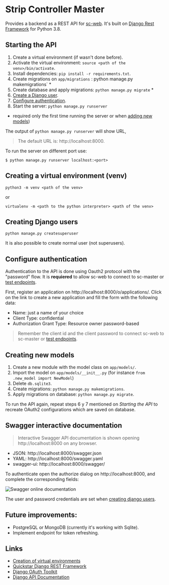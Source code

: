 # Strip Controller Master

Provides a backend as a REST API for [sc-web](https://github.com/brunopk/sc-web). It's built on [Django Rest Framework](https://django-rest-framework.org) for Python 3.8.

## Starting the API

1. Create a virtual environment (if wasn't done before).
2. Activate the virtual environment: `source <path of the venv>/bin/activate`.
3. Install dependencies: `pip install -r requirements.txt`.
4. Create migrations on `app/migrations` : python manage.py makemigrations` *
5. Create database and apply migrations: `python manage.py migrate` *
6. [Create a Django user](#Creating-Django-users).
7. [Configure authentication](#Configure-authentication).  
8. Start the server: `python manage.py runserver`

* required only the first time running the server or when [adding new models](#Creating-new-models))

The output of `python manage.py runserver` will show URL, 

> The default URL is: http://localhost:8000. 

To run the server on different port use:

```
$ python manage.py runserver localhost:<port>
```

## Creating a virtual environment (venv)

```
python3 -m venv <path of the venv>
```

or

```
virtualenv -m <path to the python interpreter> <path of the venv>
```

## Creating Django users

```python manage.py createsuperuser```

It is also possible to create normal user (not superusers).

## Configure authentication

Authentication to the API is done using Oauth2 protocol with the "password" flow. It is **requiered** to allow sc-web to connect to sc-master or [test endpoints](#Swagger-interactive-documentation). 

First, register an application on http://localhost:8000/o/applications/. Click on the link to create a new application and fill the form with the following data:

- Name: just a name of your choice
- Client Type: confidential
- Authorization Grant Type: Resource owner password-based

> Remember the client id and the client password to connect sc-web to sc-master or [test endpoints](#Swagger-interactive-documentation).


## Creating new models

1. Create a new module with the model class on `app/models/`.
2. Import the model on `app/models/__init__.py` (for instance `from .new_model import NewModel`)
3. Delete `db.sqlite3`.
4. Create migrations: `python manage.py makemigrations`.
5. Apply migrations on database: `python manage.py migrate`.

To run the API again, repeat steps 6 y 7 mentioned on *Starting the API* to recreate OAuth2 configurations which are saved on database.

## Swagger interactive documentation

> Interactive Swagger API documentation is shown opening http://localhost:8000 on any browser.

- JSON: http://localhost:8000/swagger.json
- YAML: http://localhost:8000/swagger.yaml
- swagger-ui: http://localhost:8000/swagger/

To authenticate open the authorize dialog on  http://localhost:8000, and complete the corresponding fields:

![Swagger online documentation](doc/swagger.png)

The user and password credentials are set when [creating django users](#Creating-Django-users).

## Future improvements:

- PostgreSQL or MongoDB (currently it's working with Sqlite).
- Implement endpoint for token refreshing.

## Links

- [Creation of virtual environments](https://docs.python.org/3/library/venv.html)
- [Quickstar Django REST Framework](http://www.django-rest-framework.org/tutorial/quickstart/)
- [Django OAuth Toolkit](https://django-oauth-toolkit.readthedocs.io/en/latest/rest-framework/getting_started.html)
- [Django API Documentation](https://github.com/axnsan12/drf-yasg)

